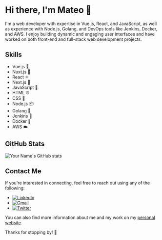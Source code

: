 # Hi there, I'm Mateo 👋

I'm a web developer with expertise in Vue.js, React, and JavaScript, as well as experience with Node.js, Golang, and DevOps tools like Jenkins, Docker, and AWS. I enjoy building dynamic and engaging user interfaces and have worked on both front-end and full-stack web development projects.

## Skills

- Vue.js 🎨
- Nuxt.js 🏰
- React ⚛️
- Next.js 🚀
- JavaScript 🌟
- HTML 🌐
- CSS 🎨
- Node.js 📦
- Golang 🐹
- Jenkins 🚦
- Docker 🐳
- AWS ☁️

## GitHub Stats

![Your Name's GitHub stats](https://github-readme-stats.vercel.app/api?username=mbetancur&show_icons=true&theme=radical)


## Contact Me

If you're interested in connecting, feel free to reach out using any of the following:

- [![LinkedIn](https://img.shields.io/badge/-LinkedIn-blue?style=flat-square&logo=Linkedin&logoColor=white&link=https://www.linkedin.com/in/mateo-betancur-grisales/)](https://www.linkedin.com/in/mateo-betancur-grisales/)
- [![Gmail](https://img.shields.io/badge/-Gmail-red?style=flat-square&logo=Gmail&logoColor=white&link=mailto:mateobetancurgrisales@gmail.com)](mailto:mateobetancurgrisales@gmail.com)
- [![Twitter](https://img.shields.io/badge/-Twitter-blue?style=flat-square&logo=Twitter&logoColor=white&link=https://twitter.com/MBetancur22)](https://twitter.com/MBetancur22)

You can also find more information about me and my work on my [personal website](https://www.yourwebsite.com).

Thanks for stopping by! 🙌


